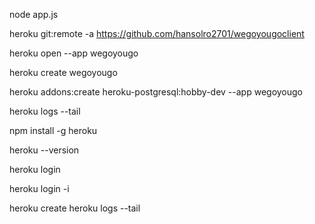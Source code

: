 node app.js


heroku git:remote -a https://github.com/hansolro2701/wegoyougoclient


heroku open --app wegoyougo

heroku create wegoyougo

heroku addons:create heroku-postgresql:hobby-dev --app wegoyougo


heroku logs --tail




npm install -g heroku

heroku --version


heroku login

heroku login -i


heroku create
heroku logs --tail